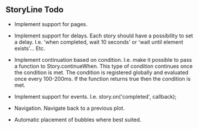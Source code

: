 StoryLine Todo
--------------------------------------

* Implement support for pages.

* Implement support for delays. Each story should have a possibility to set a delay.
I.e. 'when completed, wait 10 seconds' or 'wait until element exists'... Etc.

* Implement continuation based on condition.
I.e. make it possible to pass a function to Story.continueWhen. This type of condition continues once the condition is met.
The condition is registered globally and evaluated once every 100-200ms. If the function returns true then the condition is met.

* Implement support for events. I.e. story.on('completed', callback);

* Navigation. Navigate back to a previous plot.

* Automatic placement of bubbles where best suited.